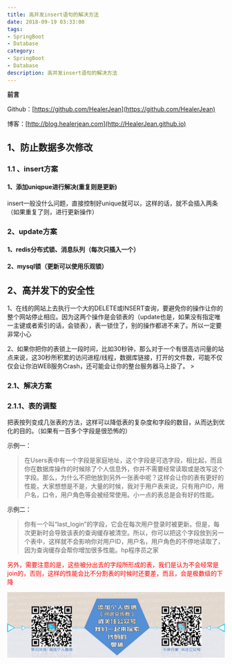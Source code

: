 ```yaml
---
title: 高并发insert语句的解决方法
date: 2018-09-19 03:33:00
tags: 
- SpringBoot
- Database
category: 
- SpringBoot
- Database
description: 高并发insert语句的解决方法
---
```

**前言**     

 Github：[https://github.com/HealerJean](https://github.com/HealerJean)         

 博客：[http://blog.healerjean.com](http://HealerJean.github.io)            




## 1、防止数据多次修改



### 1.1 、insert方案
#### 1、添加uniqpue进行解决(重复则是更新)

insert一般没什么问题，直接控制好unique就可以，这样的话，就不会插入两条（如果重复了则，进行更新操作）    




### 2、update方案

#### 1、redis分布式锁、消息队列（每次只插入一个）

#### 2、mysql锁（更新可以使用乐观锁）

## 2、高并发下的安全性

1、在线的网站上去执行一个大的DELETE或INSERT查询，要避免你的操作让你的整个网站停止相应。因为这两个操作是会锁表的（update也是，如果没有指定唯一主键或者索引的话，会锁表），表一锁住了，别的操作都进不来了。所以一定要非常小心     

2、如果你把你的表锁上一段时间，比如30秒钟，那么对于一个有很高访问量的站点来说，这30秒所积累的访问进程/线程，数据库链接，打开的文件数，可能不仅仅会让你泊WEB服务Crash，还可能会让你的整台服务器马上掛了。 >

### 2.1、解决方案

### 2.1.1、表的调整

把表按列变成几张表的方法，这样可以降低表的复杂度和字段的数目，从而达到优化的目的。（如果有一百多个字段是很恐怖的） 


示例一：
>在Users表中有一个字段是家庭地址，这个字段是可选字段，相比起，而且你在数据库操作的时候除了个人信息外，你并不需要经常读取或是改写这个字段。那么，为什么不把他放到另外一张表中呢？这样会让你的表有更好的性能，大家想想是不是，大量的时候，我对于用户表来说，只有用户ID，用户名，口令，用户角色等会被经常使用。小一点的表总是会有好的性能。

示例二：
>你有一个叫“last_login”的字段，它会在每次用户登录时被更新。但是，每次更新时会导致该表的查询缓存被清空。所以，你可以把这个字段放到另一个表中，这样就不会影响你对用户ID，用户名，用户角色的不停地读取了，因为查询缓存会帮你增加很多性能。hp程序员之家

<font color="red">  另外，需要注意的是，这些被分出去的字段所形成的表，我们是认为不会经常是join的，否则，这样的性能会比不分割表的时候时还要差，而且，会是极数级的下降</font>







 





![ContactAuthor](https://raw.githubusercontent.com/HealerJean/HealerJean.github.io/master/assets/img/artical_bottom.jpg)




<!-- Gitalk 评论 start  -->

<link rel="stylesheet" href="https://unpkg.com/gitalk/dist/gitalk.css">
<script src="https://unpkg.com/gitalk@latest/dist/gitalk.min.js"></script> 
<div id="gitalk-container"></div>    
 <script type="text/javascript">
    var gitalk = new Gitalk({
		clientID: `1d164cd85549874d0e3a`,
		clientSecret: `527c3d223d1e6608953e835b547061037d140355`,
		repo: `HealerJean.github.io`,
		owner: 'HealerJean',
		admin: ['HealerJean'],
		id: 'Pujx02Rz1OQwD9on',
    });
    gitalk.render('gitalk-container');
</script> 

<!-- Gitalk end -->

